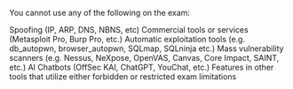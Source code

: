 You cannot use any of the following on the exam:

Spoofing (IP, ARP, DNS, NBNS, etc)
Commercial tools or services (Metasploit Pro, Burp Pro, etc.)
Automatic exploitation tools (e.g. db_autopwn, browser_autopwn, SQLmap, SQLninja etc.)
Mass vulnerability scanners (e.g. Nessus, NeXpose, OpenVAS, Canvas, Core Impact, SAINT, etc.)
AI Chatbots (OffSec KAI, ChatGPT, YouChat, etc.)
Features in other tools that utilize either forbidden or restricted exam limitations
